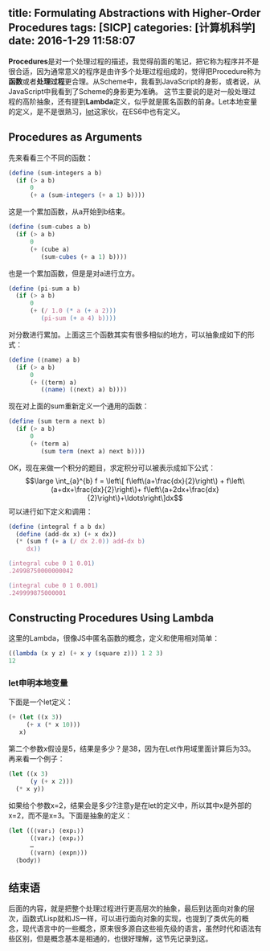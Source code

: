 title: Formulating Abstractions with Higher-Order Procedures
tags: [SICP]
categories: [计算机科学]
date: 2016-1-29 11:58:07
---
**Procedures**是对一个处理过程的描述，我觉得前面的笔记，把它称为程序并不是很合适，因为通常意义的程序是由许多个处理过程组成的，觉得把Procedure称为**函数**或者**处理过程**更合理。从Scheme中，我看到JavaScript的身影，或者说，从JavaScript中我看到了Scheme的身影更为准确。
这节主要说的是对一般处理过程的高阶抽象，还有提到**Lambda**定义，似乎就是匿名函数的前身。Let本地变量的定义，是不是很熟习，[let](http://es6.ruanyifeng.com/#docs/let#let命令)这家伙，在ES6中也有定义。
<!--more-->
## Procedures as Arguments
先来看看三个不同的函数：
```javascript
(define (sum-integers a b)
  (if (> a b) 
      0 
      (+ a (sum-integers (+ a 1) b))))
```
这是一个累加函数，从a开始到b结束。
```javascript
(define (sum-cubes a b)
  (if (> a b) 
      0 
      (+ (cube a) 
         (sum-cubes (+ a 1) b))))
```
也是一个累加函数，但是是对a进行立方。
```javascript
(define (pi-sum a b)
  (if (> a b)
      0
      (+ (/ 1.0 (* a (+ a 2))) 
         (pi-sum (+ a 4) b))))
```
对分数进行累加。上面这三个函数其实有很多相似的地方，可以抽象成如下的形式：
```javascript
(define (⟨name⟩ a b)
  (if (> a b)
      0
      (+ (⟨term⟩ a) 
         (⟨name⟩ (⟨next⟩ a) b))))
```
现在对上面的sum重新定义一个通用的函数：
```javascript
(define (sum term a next b)
  (if (> a b)
      0
      (+ (term a)
         (sum term (next a) next b))))
```
OK，现在来做一个积分的题目，求定积分可以被表示成如下公式：
$$\large \int_{a}^{b} f = \left\[ f\left\(a+\frac{dx}{2}\right\) + f\left\(a+dx+\frac{dx}{2}\right\)+ f\left\(a+2dx+\frac{dx}{2}\right\)+\ldots\right\]dx$$
可以进行如下定义和调用：
```javascript
(define (integral f a b dx)
  (define (add-dx x) (+ x dx))
  (* (sum f (+ a (/ dx 2.0)) add-dx b) 
     dx))

(integral cube 0 1 0.01)
.24998750000000042

(integral cube 0 1 0.001)
.249999875000001
```
## Constructing Procedures Using Lambda
这里的Lambda，很像JS中匿名函数的概念，定义和使用相对简单：
```javascript
((lambda (x y z) (+ x y (square z))) 1 2 3)
12
```
### let申明本地变量
下面是一个let定义：
```javascript
(+ (let ((x 3))
     (+ x (* x 10)))
   x)
```
第二个参数x假设是5，结果是多少？是38，因为在Let作用域里面计算后为33。
再来看一个例子：
```javascript
(let ((x 3)
      (y (+ x 2)))
  (* x y))
```
如果给个参数x=2，结果会是多少?注意y是在let的定义中，所以其中x是外部的x=2，而不是x=3。下面是抽象的定义：
```javascript
(let ((⟨var₁⟩ ⟨exp₁⟩)
      (⟨var₂⟩ ⟨exp₂⟩)
      …
      (⟨varn⟩ ⟨expn⟩))
  ⟨body⟩)
```
## 结束语
后面的内容，就是把整个处理过程进行更高层次的抽象，最后到达面向对象的层次，函数式Lisp就和JS一样，可以进行面向对象的实现，也提到了类优先的概念，现代语言中的一些概念，原来很多源自这些祖先级的语言，虽然时代和语法有些区别，但是概念基本是相通的，也很好理解，这节先记录到这。


